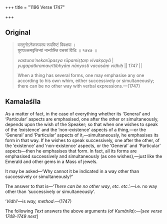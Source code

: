 +++
title = "1196 Verse 1747"

+++
## Original 
>
> वस्तुनोऽनेकरूपस्य रूपमिष्टं विवक्षया ।  
> युगपत्क्रमवृत्तिभ्यां नान्योस्ति वचसां विधिः ॥ १७४७ ॥ 
>
> *vastuno'nekarūpasya rūpamiṣṭaṃ vivakṣayā* \|  
> *yugapatkramavṛttibhyāṃ nānyosti vacasāṃ vidhiḥ* \|\| 1747 \|\| 
>
> When a thing has several forms, one may emphasise any one according to his own whim, either successively or simultaneously; there can be no other way with verbal expressions.—(1747)



## Kamalaśīla

As a matter of fact, in the case of everything whether its ‘General’ and ‘Particular’ aspects are emphasised, one after the other or simultaneously, depends upon the wish of the Speaker; so that when one wishes to speak of the ‘existence’ and the ‘non-existence’ aspects of a thing,—or the ‘General’ and ‘Particular’ aspects of it,—simultaneously, he emphasises its form in that way. If he wishes to speak successively, one after the other, of the ‘existence’ and ‘non-existence’ aspects, or the ‘General’ and ‘Particular’ aspects—then he emphasises that form. In fact, all its forms are emphasised successively and simultaneously (as one wishes),—just like the Emerald and other gems in a Mass of jewels.

It may be asked—‘Why cannot it be indicated in a way other than successively or simultaneously?’

The answer to that is—‘*There can be no other way*, *etc. etc*.’.—i.e. no way other than ‘successively or simultaneously’.

‘*Vidhi*’—is *way, method*.—(1747)

The following *Text* answers the above arguments (of *Kumārila*):—[*see verse 1748-1749 next*]


